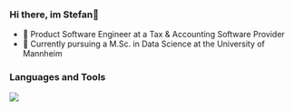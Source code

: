 ### Hi there, im Stefan👋

- 🔭 Product Software Engineer at a Tax & Accounting Software Provider
- 🌱 Currently pursuing a M.Sc. in Data Science at the University of Mannheim


### Languages and Tools
<p align="left">
  <a href="https://skillicons.dev">
    <img src="https://skillicons.dev/icons?i=python,cs,cpp,git,visualstudio,vscode" />
  </a>
</p>
